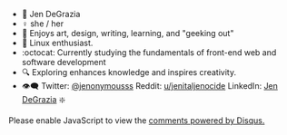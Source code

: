 - 🌈 Jen DeGrazia
- ♀️ she / her
- 🎨 Enjoys art, design, writing, learning, and "geeking out"
- 🐉 Linux enthusiast.
- :octocat: Currently studying the fundamentals of front-end web and software development 
- 🔍 Exploring enhances knowledge and inspires creativity.
- 👁️‍🗨️ Twitter: [@jenonymousss](https://twitter.com/jenonymousss) Reddit: [u/jenitaljenocide](https://www.reddit.com/user/jenitaljenocide/) LinkedIn: [Jen DeGrazia](https://www.linkedin.com/in/jendegrazia)
❇️


<!---
jenonymous-dev/jenonymous-dev is a ✨ special ✨ repository because its `README.md` (this file) appears on your GitHub profile.
You can click the Preview link to take a look at your changes.
--->

<div id="disqus_thread"></div>
<script>
    /**
    *  RECOMMENDED CONFIGURATION VARIABLES: EDIT AND UNCOMMENT THE SECTION BELOW TO INSERT DYNAMIC VALUES FROM YOUR PLATFORM OR CMS.
    *  LEARN WHY DEFINING THESE VARIABLES IS IMPORTANT: https://disqus.com/admin/universalcode/#configuration-variables    */
    /*
    var disqus_config = function () {
    this.page.url = PAGE_URL;  // Replace PAGE_URL with your page's canonical URL variable
    this.page.identifier = PAGE_IDENTIFIER; // Replace PAGE_IDENTIFIER with your page's unique identifier variable
    };
    */
    (function() { // DON'T EDIT BELOW THIS LINE
    var d = document, s = d.createElement('script');
    s.src = 'https://angry-possum.disqus.com/embed.js';
    s.setAttribute('data-timestamp', +new Date());
    (d.head || d.body).appendChild(s);
    })();
</script>
<noscript>Please enable JavaScript to view the <a href="https://disqus.com/?ref_noscript">comments powered by Disqus.</a></noscript>
